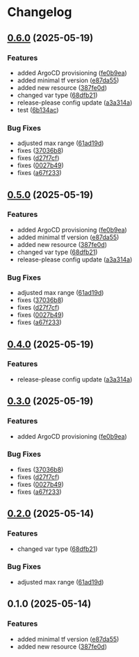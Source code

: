# Changelog

## [0.6.0](https://github.com/michalschott/release-please-test/compare/v0.5.0...v0.6.0) (2025-05-19)


### Features

* added ArgoCD provisioning ([fe0b9ea](https://github.com/michalschott/release-please-test/commit/fe0b9eac55635f7227e10ec035b219eacaec7a76))
* added minimal tf version ([e87da55](https://github.com/michalschott/release-please-test/commit/e87da55432bd4a7ff0352c68f7617f287ecc98e9))
* added new resource ([387fe0d](https://github.com/michalschott/release-please-test/commit/387fe0d9af82b4cf8f316b16698374e693047d77))
* changed var type ([68dfb21](https://github.com/michalschott/release-please-test/commit/68dfb21289d20418b95a436fa9811dc22694606e))
* release-please config update ([a3a314a](https://github.com/michalschott/release-please-test/commit/a3a314abe190d32b1b8c02c6e26c9ddbc1535696))
* test ([6b134ac](https://github.com/michalschott/release-please-test/commit/6b134ac8eb1d6037ba1b92c30b6c1ab17a4474ec))


### Bug Fixes

* adjusted max range ([61ad19d](https://github.com/michalschott/release-please-test/commit/61ad19d59687d5f76e6320d9a2f0e65210c2513e))
* fixes ([37036b8](https://github.com/michalschott/release-please-test/commit/37036b82c03d570e665dbc8beefafda0e1a7d070))
* fixes ([d27f7cf](https://github.com/michalschott/release-please-test/commit/d27f7cf4e29ecf25a09633780e8ca91bf693837a))
* fixes ([0027b49](https://github.com/michalschott/release-please-test/commit/0027b49eebaa2e422002a66c1b3c2fcb9048043a))
* fixes ([a67f233](https://github.com/michalschott/release-please-test/commit/a67f2337cecba0eed96a32c84e05eeb18f5572e4))

## [0.5.0](https://github.com/michalschott/release-please-test/compare/v0.4.0...v0.5.0) (2025-05-19)


### Features

* added ArgoCD provisioning ([fe0b9ea](https://github.com/michalschott/release-please-test/commit/fe0b9eac55635f7227e10ec035b219eacaec7a76))
* added minimal tf version ([e87da55](https://github.com/michalschott/release-please-test/commit/e87da55432bd4a7ff0352c68f7617f287ecc98e9))
* added new resource ([387fe0d](https://github.com/michalschott/release-please-test/commit/387fe0d9af82b4cf8f316b16698374e693047d77))
* changed var type ([68dfb21](https://github.com/michalschott/release-please-test/commit/68dfb21289d20418b95a436fa9811dc22694606e))
* release-please config update ([a3a314a](https://github.com/michalschott/release-please-test/commit/a3a314abe190d32b1b8c02c6e26c9ddbc1535696))


### Bug Fixes

* adjusted max range ([61ad19d](https://github.com/michalschott/release-please-test/commit/61ad19d59687d5f76e6320d9a2f0e65210c2513e))
* fixes ([37036b8](https://github.com/michalschott/release-please-test/commit/37036b82c03d570e665dbc8beefafda0e1a7d070))
* fixes ([d27f7cf](https://github.com/michalschott/release-please-test/commit/d27f7cf4e29ecf25a09633780e8ca91bf693837a))
* fixes ([0027b49](https://github.com/michalschott/release-please-test/commit/0027b49eebaa2e422002a66c1b3c2fcb9048043a))
* fixes ([a67f233](https://github.com/michalschott/release-please-test/commit/a67f2337cecba0eed96a32c84e05eeb18f5572e4))

## [0.4.0](https://github.com/michalschott/release-please-test/compare/v0.3.0...v0.4.0) (2025-05-19)


### Features

* release-please config update ([a3a314a](https://github.com/michalschott/release-please-test/commit/a3a314abe190d32b1b8c02c6e26c9ddbc1535696))

## [0.3.0](https://github.com/michalschott/release-please-test/compare/v0.2.0...v0.3.0) (2025-05-19)


### Features

* added ArgoCD provisioning ([fe0b9ea](https://github.com/michalschott/release-please-test/commit/fe0b9eac55635f7227e10ec035b219eacaec7a76))


### Bug Fixes

* fixes ([37036b8](https://github.com/michalschott/release-please-test/commit/37036b82c03d570e665dbc8beefafda0e1a7d070))
* fixes ([d27f7cf](https://github.com/michalschott/release-please-test/commit/d27f7cf4e29ecf25a09633780e8ca91bf693837a))
* fixes ([0027b49](https://github.com/michalschott/release-please-test/commit/0027b49eebaa2e422002a66c1b3c2fcb9048043a))
* fixes ([a67f233](https://github.com/michalschott/release-please-test/commit/a67f2337cecba0eed96a32c84e05eeb18f5572e4))

## [0.2.0](https://github.com/michalschott/release-please-test/compare/v0.1.0...v0.2.0) (2025-05-14)


### Features

* changed var type ([68dfb21](https://github.com/michalschott/release-please-test/commit/68dfb21289d20418b95a436fa9811dc22694606e))


### Bug Fixes

* adjusted max range ([61ad19d](https://github.com/michalschott/release-please-test/commit/61ad19d59687d5f76e6320d9a2f0e65210c2513e))

## 0.1.0 (2025-05-14)


### Features

* added minimal tf version ([e87da55](https://github.com/michalschott/release-please-test/commit/e87da55432bd4a7ff0352c68f7617f287ecc98e9))
* added new resource ([387fe0d](https://github.com/michalschott/release-please-test/commit/387fe0d9af82b4cf8f316b16698374e693047d77))
